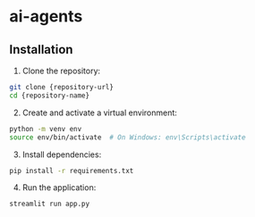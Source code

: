 # ai-agents

## Installation

1. Clone the repository:
```bash
git clone {repository-url}
cd {repository-name}
```

2. Create and activate a virtual environment:
```bash
python -m venv env
source env/bin/activate  # On Windows: env\Scripts\activate
```

3. Install dependencies:
```bash
pip install -r requirements.txt
```

4. Run the application:
```bash
streamlit run app.py
```
